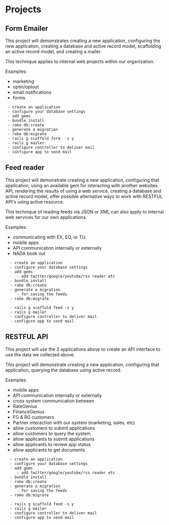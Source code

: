 # Projects
## Form Emailer 

This project will demonstrates creating a new application, configuring the new application, creating a database and active record model, scaffolding an active record model, and creating a mailer.    

This technique applies to internal web projects within  our organization. 

Examples:
- marketing 
- optin/optout
- email notifications
- forms

 
```
 - create an application
 - configure your database settings
 - add gems
 - bundle install 
 - rake db:create
 - generate a migration
 - rake db:migrate
 - rails g scaffold form  -s y
 - rails g mailer
 - configure controller to deliver mail
 - configure app to send mail
```  

## Feed reader
This project will demonstrate  creating a new application, configuring that application, using an available gem for interacting with another websites API, rendering the results of using a web service, creating a database and active record model, offer possible alternative ways to work with RESTFUL API's using active resource.

This technique of reading feeds via JSON or XML can also apply to internal web services for our own applications. 

Examples:
- communicating with EX, EQ, or TU. 
- mobile apps
- API communication internally or externally
- NADA book out 
 
```
  - create an application
  - configure your database settings
  - add gems
     - add twitter/google/youtube/rss reader etc
  - bundle install 
  - rake db:create
  - generate a migration
     - for saving the feeds
  - rake db:migrate

  - rails g scaffold feed -s y
  - rails g mailer
  - configure controller to deliver mail
  - configure app to send mail
```


## RESTFUL API
This project will use the 2 applications above to create an API interface to use the data we collected above. 

This project will demonstrate creating a new application, configuring that application, querying the database using active record.

Examples:
        
- mobile apps
- API communication internally or externally
- cross system communication between 
 - RateGenius 
 - FInanceGenius
 - FG & RG customers
 - Partner interaction with our system
   (marketing, sales, etc) 
 - allow customers to submit applications
 - allow customers to query the system
 - allow applicants to submit applications      
 - allow applicants to review app status 
 - allow applicants to get documents 

```
  - create an application
  - configure your database settings
  - add gems
     - add twitter/google/youtube/rss reader etc
  - bundle install 
  - rake db:create
  - generate a migration
     - for saving the feeds
  - rake db:migrate

  - rails g scaffold feed -s y
  - rails g mailer
  - configure controller to deliver mail
  - configure app to send mail
```

